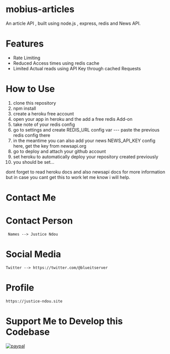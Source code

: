 # mobius-articles
 An article API , built using node.js , express, redis and News API.


 # Features
 - Rate Limiting
 - Reduced Access times using redis cache
 - Limited Actual reads using API Key through cached Requests

 # How to Use

 1. clone this repository
 2. npm install
 3. create a heroku free account
 4. open your app in heroku and the add a free redis Add-on
 5. take note of your redis config
 6. go to settings and create REDIS_URL config var --- paste the previous redis config there
 7. in the meantime you can also add your news NEWS_API_KEY config here, get the key from newsapi.org
 8. go to deploy and attach your github account
 9. set heroku to automatically deploy your repository created previously
 10. you should be set...

 dont forget to read heroku docs and also newsapi docs for more information but in case
 you cant get this to work let me know i will help.

 # Contact Me
  # Contact Person
     Names --> Justice Ndou
  # Social Media
    Twitter --> https://twitter.com/@blueitserver
  # Profile  
    https://justice-ndou.site 
  # Support Me to Develop this Codebase
  [![paypal](https://www.paypalobjects.com/en_US/i/btn/btn_donateCC_LG.gif)](https://www.paypal.com/donate?hosted_button_id=7C8NUSPWJX4Z6)
